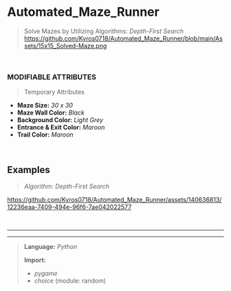 # Automated_Maze_Runner
>  Solve Mazes by Utilizing Algorithms: _Depth-First Search_
https://github.com/Kyros0718/Automated_Maze_Runner/blob/main/Assets/15x15_Solved-Maze.png

&nbsp;

### MODIFIABLE ATTRIBUTES
>Temporary Attributes
- **Maze Size:** _30 x 30_
- **Maze Wall Color:** _Black_
- **Background Color:** _Light Grey_
- **Entrance & Exit Color:** _Maroon_
- **Trail Color:** _Maroon_

&nbsp;

## Examples
> _Algorithm: Depth-First Search_

https://github.com/Kyros0718/Automated_Maze_Runner/assets/140636813/12236eaa-7409-494e-96f6-7ae042022577

&nbsp;

---
---
> **Language:** _Python_
>
> **Import:**
> - _pygame_
> - _choice_ (module: random) 
